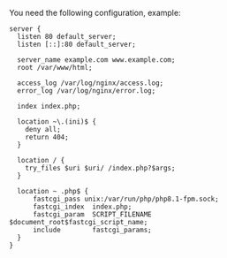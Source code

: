 <!--t Nginx t-->
<!--d Example Nginx configuration for HTMLy d-->

You need the following configuration, example:

```
server {
  listen 80 default_server;
  listen [::]:80 default_server;

  server_name example.com www.example.com;
  root /var/www/html;

  access_log /var/log/nginx/access.log;
  error_log /var/log/nginx/error.log;

  index index.php;

  location ~\.(ini)$ {
    deny all;
    return 404;
  }

  location / {
    try_files $uri $uri/ /index.php?$args;
  }

  location ~ .php$ {
      fastcgi_pass unix:/var/run/php/php8.1-fpm.sock;
      fastcgi_index  index.php;
      fastcgi_param  SCRIPT_FILENAME   $document_root$fastcgi_script_name;
      include        fastcgi_params;
  }
}
```
